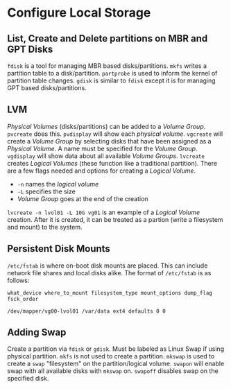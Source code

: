 # Configure Local Storage

## List, Create and Delete partitions on MBR and GPT Disks

`fdisk` is a tool for managing MBR based disks/partitions. `mkfs` writes a partition table to a disk/partition. `partprobe` is used to inform the kernel of partition table changes. `gdisk` is similar to `fdisk` except it is for managing GPT based disks/partitions. 

## LVM

*Physical Volumes* (disks/partitions) can be added to a *Volume Group*. `pvcreate` does this. `pvdisplay` will show each *physical volume*. `vgcreate` will create a *Volume Group* by selecting disks that have been assigned as a *Physical Volume*. A name must be specified for the *Volume Group*. `vgdisplay` will show data about all available *Volume Groups*. `lvcreate` creates *Logical Volumes* (these function like a traditional partition). There are a few flags needed and options for creating a *Logical Volume*.

* `-n` names the *logical volume*
* `-L` specifies the size 
* *Volume Group* goes at the end of the creation

`lvcreate -n lvol01 -L 10G vg01` is an example of a *Logical Volume* creation. After it is created, it can be treated as a partion (write a filesystem and mount) to the system.  

## Persistent Disk Mounts

`/etc/fstab` is where on-boot disk mounts are placed. This can include network file shares and local disks alike. The format of `/etc/fstab` is as follows:

`what_device where_to_mount filesystem_type mount_options dump_flag fsck_order` 

`/dev/mapper/vg00-lvol01 /var/data ext4 defaults 0 0`

## Adding Swap

Create a partition via `fdisk` or `gdisk`. Must be labeled as Linux Swap if using physical partition. `mkfs` is not used to create a partition. `mkswap` is used to create a `swap` "filesystem" on the partition/logical volume. `swapon` will enable swap with all available disks with `mkswap` on. `swapoff` disables swap on the specified disk. 
